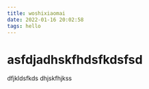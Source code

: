 ```yaml
---
title: woshixiaomai
date: 2022-01-16 20:02:58
tags: hello
---
```


# asfdjadhskfhdsfkdsfsd
dfjkldsfkds
dhjskfhjkss

